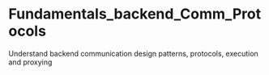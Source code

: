 # Fundamentals_backend_Comm_Protocols
Understand backend communication design patterns, protocols, execution and proxying
